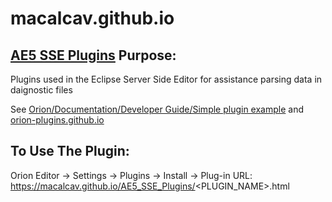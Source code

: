 # macalcav.github.io

## [AE5 SSE Plugins](https://github.com/macalcav/macalcav.github.io/tree/main/AE5_SSE_Plugins) Purpose:
Plugins used in the Eclipse Server Side Editor for assistance parsing data in daignostic files

See [Orion/Documentation/Developer Guide/Simple plugin example](https://wiki.eclipse.org/Orion/Documentation/Developer_Guide/Simple_plugin_example)
and
[orion-plugins.github.io](https://github.com/orion-plugins/orion-plugins.github.io)

## To Use The Plugin:
Orion Editor -> Settings -> Plugins -> Install -> Plug-in URL: https://macalcav.github.io/AE5_SSE_Plugins/<PLUGIN_NAME>.html
